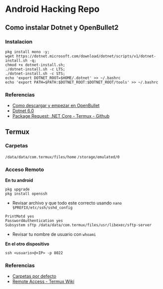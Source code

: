 # Android Hacking Repo

## Como instalar Dotnet y OpenBullet2

### Instalacion 
```
pkg install mono -y;
wget https://dotnet.microsoft.com/download/dotnet/scripts/v1/dotnet-install.sh -q;
chmod +x dotnet-install.sh;
./dotnet-install.sh -c LTS;
./dotnet-install.sh -c STS;
echo 'export DOTNET_ROOT=$HOME/.dotnet' >> ~/.bashrc
echo 'export PATH=$PATH:$DOTNET_ROOT:$DOTNET_ROOT/tools' >> ~/.bashrc
```

### Referencias

- [Como descargar y empezar en OpenBullet](https://discourse.openbullet.dev/t/how-to-download-and-start-openbullet-2/29)
- [Dotnet 6.0](https://dotnet.microsoft.com/en-us/download/dotnet/6.0)
- [Package Request: .NET Core - Termux - Github](https://github.com/termux/termux-packages/issues/516)


## Termux

### Carpetas

`/data/data/com.termux/files/home`
`/storage/emulated/0`

### Acceso Remoto

**En tu android**

```
pkg upgrade
pkg install openssh
```

* Revisar archivo y que todo este correcto usando `nano $PREFIX/etc/ssh/sshd_config`

```
PrintMotd yes
PasswordAuthentication yes
Subsystem sftp /data/data/com.termux/files/usr/libexec/sftp-server
```

* Revisar tu nombre de usuario con `whoami`

**En el otro dispositivo**
```
ssh <usuario>@<IP> -p 8022
```

### Referencias

- [Carpetas por defecto](https://www.preguntandroid.com/pregunta/23211/donde-esta-la-carpeta-en-la-que-termux-se-encuentra-por-defecto)
- [Remote Access - Termux Wiki](https://wiki.termux.com/wiki/Remote_Access)

